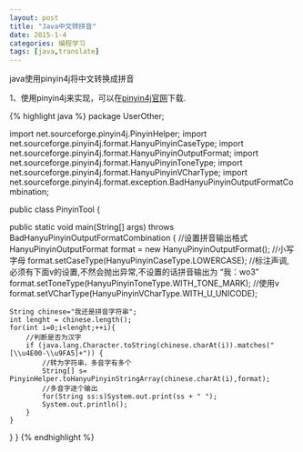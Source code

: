 ```yaml
---
layout: post
title: "Java中文转拼音"
date: 2015-1-4
categories: 编程学习
tags: [java,translate]
---
```


java使用pinyin4j将中文转换成拼音

1、使用pinyin4j来实现，可以在[pinyin4j官网](http://sourceforge.net/projects/pinyin4j/files/)下载.

<!-- more -->

{% highlight java %}
package UserOther;

import net.sourceforge.pinyin4j.PinyinHelper;
import net.sourceforge.pinyin4j.format.HanyuPinyinCaseType;
import net.sourceforge.pinyin4j.format.HanyuPinyinOutputFormat;
import net.sourceforge.pinyin4j.format.HanyuPinyinToneType;
import net.sourceforge.pinyin4j.format.HanyuPinyinVCharType;
import net.sourceforge.pinyin4j.format.exception.BadHanyuPinyinOutputFormatCombination;

public class PinyinTool {

public static void main(String[] args) throws BadHanyuPinyinOutputFormatCombination {
    //设置拼音输出格式
    HanyuPinyinOutputFormat format = new HanyuPinyinOutputFormat();
    //小写字母
    format.setCaseType(HanyuPinyinCaseType.LOWERCASE);
    //标注声调,必须有下面v的设置,不然会抛出异常,不设置的话拼音输出为 “我：wo3”
    format.setToneType(HanyuPinyinToneType.WITH_TONE_MARK);
    //使用v
    format.setVCharType(HanyuPinyinVCharType.WITH_U_UNICODE);

    String chinese="我还是拼音字符串";
    int lenght = chinese.length();
    for(int i=0;i<lenght;++i){
        //判断是否为汉字
        if (java.lang.Character.toString(chinese.charAt(i)).matches("[\\u4E00-\\u9FA5]+")) {
            //转为字符串，多音字有多个
            String[] s= PinyinHelper.toHanyuPinyinStringArray(chinese.charAt(i),format);
            //多音字逐个输出
            for(String ss:s)System.out.print(ss + " ");
            System.out.println();
        }
    }
}
}
{% endhighlight %}
